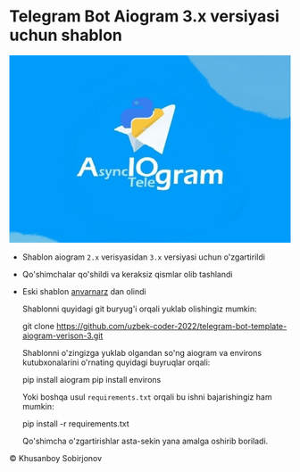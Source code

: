# Telegram Bot Aiogram 3.x versiyasi uchun shablon

<img src="aiogram-image.png">

+ Shablon aiogram `2.x` verisyasidan `3.x` versiyasi uchun o'zgartirildi
+ Qo'shimchalar qo'shildi va keraksiz qismlar olib tashlandi
+ Eski shablon [anvarnarz](https://github.com/anvarnarz/mukammal-bot-paid) dan olindi

   Shablonni quyidagi git buryug'i orqali yuklab olishingiz mumkin:
 
     
    git clone https://github.com/uzbek-coder-2022/telegram-bot-template-aiogram-verison-3.git


   Shablonni o'zingizga yuklab olgandan so'ng aiogram va environs kutubxonalarini o'rnating quyidagi buyruqlar orqali: 

    pip install aiogram
    pip install environs

  Yoki boshqa usul `requirements.txt` orqali bu ishni bajarishingiz ham mumkin:

    pip install -r requirements.txt


   Qo'shimcha o'zgartirishlar asta-sekin yana amalga oshirib boriladi.

©️ Khusanboy Sobirjonov